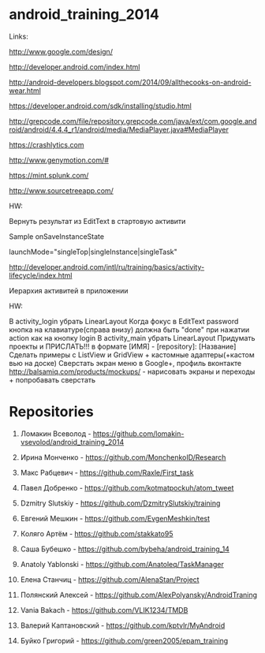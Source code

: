 android_training_2014
=====================

Links:

http://www.google.com/design/

http://developer.android.com/index.html

http://android-developers.blogspot.com/2014/09/allthecooks-on-android-wear.html

https://developer.android.com/sdk/installing/studio.html

http://grepcode.com/file/repository.grepcode.com/java/ext/com.google.android/android/4.4.4_r1/android/media/MediaPlayer.java#MediaPlayer

https://crashlytics.com

http://www.genymotion.com/#

https://mint.splunk.com/

http://www.sourcetreeapp.com/


HW:

Вернуть результат из EditText в стартовую активити

Sample onSaveInstanceState

launchMode="singleTop|singleInstance|singleTask"

http://developer.android.com/intl/ru/training/basics/activity-lifecycle/index.html

Иерархия активитей в приложении

HW:

В activity_login убрать LinearLayout
Когда фокус в EditText password кнопка на клавиатуре(справа внизу) должна быть "done" при нажатии action как на кнопку login
В activity_main убрать LinearLayout
Придумать проекты и ПРИСЛАТЬ!!! в формате [ИМЯ] - [repository]: [Название]
Сделать примеры с ListView и GridView + кастомные адаптеры(+кастом вью на доске)
Сверстать экран меню в Google+, профиль вконтакте
http://balsamiq.com/products/mockups/ - нарисовать экраны и переходы + попробавать сверстать



Repositories
============

1. Ломакин Всеволод - https://github.com/lomakin-vsevolod/android_training_2014

2. Ирина Монченко - https://github.com/MonchenkoID/Research

3. Макс Рабцевич - https://github.com/Raxle/First_task

4. Павел Добренко - https://github.com/kotmatpockuh/atom_tweet

5. Dzmitry Slutskiy - https://github.com/DzmitrySlutskiy/training

6. Евгений Мешкин   -   https://github.com/EvgenMeshkin/test

7. Коляго Артём - https://github.com/stakkato95

8. Саша Бубешко - https://github.com/bybeha/android_training_14

9. Anatoly Yablonski - https://github.com/Anatoleq/TaskManager

10. Елена Станчиц - https://github.com/AlenaStan/Project

11. Полянский Алексей - https://github.com/AlexPolyansky/AndroidTraning

12. Vania Bakach - https://github.com/VLIK1234/TMDB

13. Валерий Каптановский - https://github.com/kptvlr/MyAndroid

14. Буйко Григорий - https://github.com/green2005/epam_training

